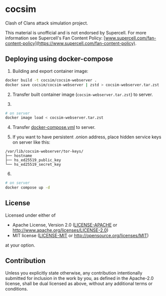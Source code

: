 # cocsim

Clash of Clans attack simulation project.

This material is unofficial and is not endorsed by Supercell. For more information see Supercell's Fan Content Policy: [www.supercell.com/fan-content-policy](https://www.supercell.com/fan-content-policy).

## Deploying using docker-compose

1. Building and export container image:

```bash
docker build -t cocsim/cocsim-webserver .
docker save cocsim/cocsim-webserver | zstd > cocsim-webserver.tar.zst
```

2. Transfer built container image (`cocsim-webserver.tar.zst`) to server.

3.

```bash
# on server
docker image load < cocsim-webserver.tar.zst
```

4. Transfer [docker-compose.yml](./docker-compose.yml) to server.

5. If you want to have persistent .onion address, place hidden service keys on server like this:

```
/var/lib/cocsim-webserver/tor-keys/
├── hostname
├── hs_ed25519_public_key
└── hs_ed25519_secret_key
```

6.

```bash
# on server
docker compose up -d
```

## License

Licensed under either of

- Apache License, Version 2.0
  ([LICENSE-APACHE](LICENSE-APACHE) or <http://www.apache.org/licenses/LICENSE-2.0>)
- MIT license
  ([LICENSE-MIT](LICENSE-MIT) or <http://opensource.org/licenses/MIT>)

at your option.

## Contribution

Unless you explicitly state otherwise, any contribution intentionally submitted
for inclusion in the work by you, as defined in the Apache-2.0 license, shall be
dual licensed as above, without any additional terms or conditions.

